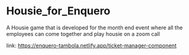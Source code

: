 # Housie_for_Enquero
A Housie game that is developed for the month end event where all the employees can come together and play housie on a zoom call

link: https://enquero-tambola.netlify.app/ticket-manager-component
